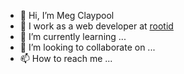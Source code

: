- 👋 Hi, I’m Meg Claypool
- 👀 I work as a web developer at [rootid](https://rootid.com)
- 🌱 I’m currently learning ...
- 💞️ I’m looking to collaborate on ...
- 📫 How to reach me ...

<!---
megclaypool/megclaypool is a ✨ special ✨ repository because its `README.md` (this file) appears on your GitHub profile.
You can click the Preview link to take a look at your changes.
--->
